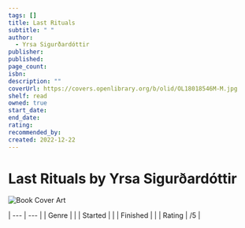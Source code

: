 ```yaml
---
tags: []
title: Last Rituals
subtitle: " "
author:
  - Yrsa Sigurðardóttir
publisher: 
published: 
page_count: 
isbn: 
description: ""
coverUrl: https://covers.openlibrary.org/b/olid/OL18018546M-M.jpg
shelf: read
owned: true
start_date: 
end_date: 
rating: 
recommended_by: 
created: 2022-12-22
---
```


# Last Rituals by Yrsa Sigurðardóttir

![Book Cover Art](https://covers.openlibrary.org/b/olid/OL18018546M-M.jpg)


| --- | --- |
| Genre |  |
| Started |  |
| Finished |  |
| Rating | /5 |

